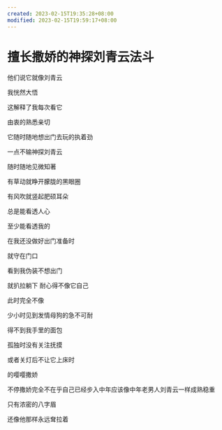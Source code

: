 ```yaml
---
created: 2023-02-15T19:35:28+08:00
modified: 2023-02-15T19:59:17+08:00
---
```


# 擅长撒娇的神探刘青云法斗

他们说它就像刘青云

我恍然大悟

这解释了我每次看它

由衷的熟悉亲切



它随时随地想出门去玩的执着劲

一点不输神探刘青云

随时随地见微知著

有草动就睁开朦胧的黑眼圈

有风吹就竖起肥硕耳朵

总是能看透人心

至少能看透我的

在我还没做好出门准备时

就守在门口

看到我伪装不想出门

就扒拉躺下 耐心得不像它自己



此时完全不像

少小时见到发情母狗的急不可耐

得不到我手里的面包

孤独时没有关注抚摸

或者关灯后不让它上床时

的嘤嘤撒娇 

不停撒娇完全不在乎自己已经步入中年应该像中年老男人刘青云一样成熟稳重

只有浓密的八字眉

还像他那样永远耷拉着
